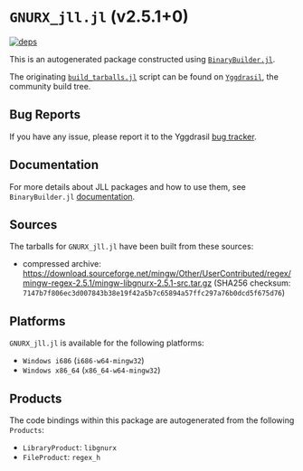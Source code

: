 # `GNURX_jll.jl` (v2.5.1+0)

[![deps](https://juliahub.com/docs/GNURX_jll/deps.svg)](https://juliahub.com/ui/Packages/General/GNURX_jll/)

This is an autogenerated package constructed using [`BinaryBuilder.jl`](https://github.com/JuliaPackaging/BinaryBuilder.jl).

The originating [`build_tarballs.jl`](https://github.com/JuliaPackaging/Yggdrasil/blob/00d97d3b095e8b427ba3e4d4475aa2cbd7b4e023/G/GNURX/build_tarballs.jl) script can be found on [`Yggdrasil`](https://github.com/JuliaPackaging/Yggdrasil/), the community build tree.

## Bug Reports

If you have any issue, please report it to the Yggdrasil [bug tracker](https://github.com/JuliaPackaging/Yggdrasil/issues).

## Documentation

For more details about JLL packages and how to use them, see `BinaryBuilder.jl` [documentation](https://docs.binarybuilder.org/stable/jll/).

## Sources

The tarballs for `GNURX_jll.jl` have been built from these sources:

* compressed archive: https://download.sourceforge.net/mingw/Other/UserContributed/regex/mingw-regex-2.5.1/mingw-libgnurx-2.5.1-src.tar.gz (SHA256 checksum: `7147b7f806ec3d007843b38e19f42a5b7c65894a57ffc297a76b0dcd5f675d76`)

## Platforms

`GNURX_jll.jl` is available for the following platforms:

* `Windows i686` (`i686-w64-mingw32`)
* `Windows x86_64` (`x86_64-w64-mingw32`)

## Products

The code bindings within this package are autogenerated from the following `Products`:

* `LibraryProduct`: `libgnurx`
* `FileProduct`: `regex_h`
